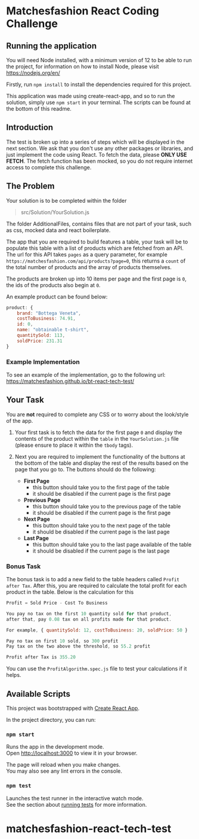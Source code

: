 # Matchesfashion React Coding Challenge

## Running the application
You will need Node installed, with a minimum version of 12 to be able to run the project, for information on 
how to install Node, please visit <https://nodejs.org/en/>

Firstly, run `npm install` to install the dependencies required for this project.

This application was made using create-react-app, and so to run the solution, simply use `npm start` in
your terminal. The scripts can be found at the bottom of this readme.

## Introduction

The test is broken up into a series of steps which will be displayed in the next section.
We ask that you don't use any other packages or libraries, and just implement the code using
React. To fetch the data, please **ONLY USE FETCH**. The fetch function has been mocked, so you do
not require internet access to complete this challenge.

## The Problem

Your solution is to be completed within the folder

> src/Solution/YourSolution.js

The folder AdditionalFiles, contains files that are not part of your task, such as css, mocked data and
react boilerplate.

The app that you are required to build features a table, your task will be to populate this table with
a list of products which are fetched from an API. The url for this API takes `pages` as a query parameter,
for example `https://matchesfashion.com/api/products?page=0`, this returns a `count` of the total number of products
and the array of products themselves.

The products are broken up into 10 items per page and the first page is `0`, the ids of the products also begin at `0`.

An example product can be found below:

```js
product: {
    brand: "Bottega Veneta",
    costToBusiness: 74.91,
    id: 0,
    name: "obtainable t-shirt",
    quantitySold: 113,
    soldPrice: 231.31
}
```

### Example Implementation

To see an example of the implementation, go to the following url: <https://matchesfashion.github.io/bt-react-tech-test/>

## Your Task

You are **not** required to complete any CSS or to worry about the look/style of the app.

1. Your first task is to fetch the data for the first page `0` and display the contents of the product within the `table`
   in the `YourSolution.js` file (please ensure to place it within the `tbody` tags).

2. Next you are required to implement the functionality of the buttons at the bottom of the table and display the rest
   of the results based on the page that you go to. The buttons should do the following:
   - **First Page**
     - this button should take you to the first page of the table
     - it should be disabled if the current page is the first page
   - **Previous Page**
     - this button should take you to the previous page of the table
     - it should be disabled if the current page is the first page
   - **Next Page**
     - this button should take you to the next page of the table
     - it should be disabled if the current page is the last page
   - **Last Page**
     - this button should take you to the last page available of the table
     - it should be disabled if the current page is the last page

### Bonus Task

The bonus task is to add a new field to the table headers called `Profit after Tax`. After this, you are required
to calculate the total profit for each product in the table. Below is the calculation for this

```js
Profit = Sold Price - Cost To Business

You pay no tax on the first 10 quantity sold for that product,
after that, pay 0.08 tax on all profits made for that product.

For example, { quantitySold: 12, costToBusiness: 20, soldPrice: 50 }

Pay no tax on first 10 sold, so 300 profit
Pay tax on the two above the threshold, so 55.2 profit

Profit after Tax is 355.20
```

You can use the `ProfitAlgorithm.spec.js` file to test your calculations if it helps.

## Available Scripts

This project was bootstrapped with [Create React App](https://github.com/facebook/create-react-app).

In the project directory, you can run:

### `npm start`

Runs the app in the development mode.\
Open [http://localhost:3000](http://localhost:3000) to view it in your browser.

The page will reload when you make changes.\
You may also see any lint errors in the console.

### `npm test`

Launches the test runner in the interactive watch mode.\
See the section about [running tests](https://facebook.github.io/create-react-app/docs/running-tests) for more information.
# matchesfashion-react-tech-test
